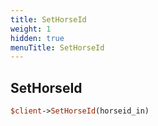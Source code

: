 ```yaml
---
title: SetHorseId
weight: 1
hidden: true
menuTitle: SetHorseId
---
```

## SetHorseId
```perl
$client->SetHorseId(horseid_in)
```